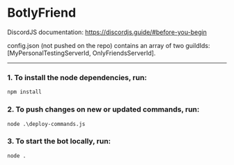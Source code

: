 # BotlyFriend

DiscordJS documentation: https://discordjs.guide/#before-you-begin

config.json (not pushed on the repo) contains an array of two guildIds: [MyPersonalTestingServerId, OnlyFriendsServerId].

---



### 1. To install the node dependencies, run:

`npm install`

### 2. To push changes on new or updated commands, run:

`node .\deploy-commands.js`

### 3. To start the bot locally, run:

`node .`
